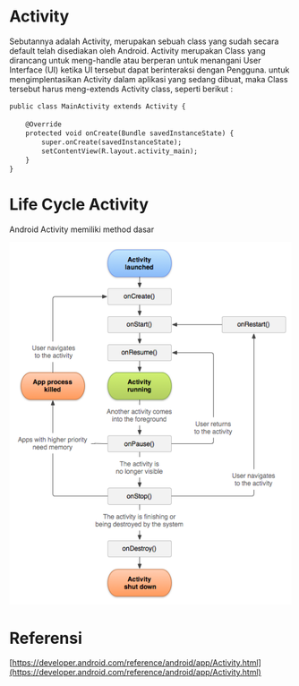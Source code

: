 # Activity

Sebutannya adalah Activity, merupakan sebuah class yang sudah secara default telah disediakan oleh Android. Activity merupakan Class yang dirancang untuk meng-handle atau berperan untuk menangani User Interface \(UI\) ketika UI tersebut dapat berinteraksi dengan Pengguna. untuk mengimplentasikan Activity dalam aplikasi yang sedang dibuat, maka Class tersebut harus meng-extends Activity class, seperti berikut : 

```
public class MainActivity extends Activity {

    @Override
    protected void onCreate(Bundle savedInstanceState) {
        super.onCreate(savedInstanceState);
        setContentView(R.layout.activity_main);
    }
}
```

# Life Cycle Activity

Android Activity memiliki method dasar 

![](/assets/1_BmgNxyQaWUflgZDK96i9cg.png)

# Referensi

[https://developer.android.com/reference/android/app/Activity.html](https://developer.android.com/reference/android/app/Activity.html)

